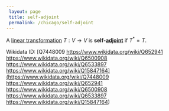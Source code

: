 ```yaml
---
 layout: page
 title: self-adjoint
 permalink: /chicago/self-adjoint
---
```

A [linear transformation](https://mathgloss.github.io/MathGloss/linear_transformation) $T:V\to V$ is **self-[adjoint](https://mathgloss.github.io/MathGloss/adjoint)** if $T^*=T$.

Wikidata ID: [Q7448009
https://www.wikidata.org/wiki/Q652941
https://www.wikidata.org/wiki/Q6500908
https://www.wikidata.org/wiki/Q6533897
https://www.wikidata.org/wiki/Q15847164](https://www.wikidata.org/wiki/Q7448009
https://www.wikidata.org/wiki/Q652941
https://www.wikidata.org/wiki/Q6500908
https://www.wikidata.org/wiki/Q6533897
https://www.wikidata.org/wiki/Q15847164)